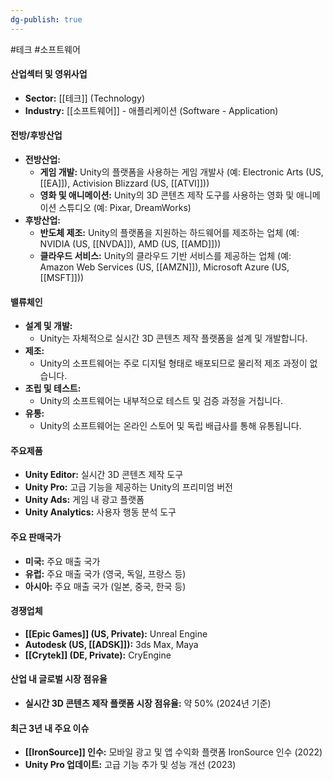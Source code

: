 ```yaml
---
dg-publish: true
---
```

#테크 #소프트웨어

#### 산업섹터 및 영위사업

- **Sector:** [[테크]] (Technology)
- **Industry:** [[소프트웨어]] - 애플리케이션 (Software - Application)

#### 전방/후방산업

- **전방산업:**
    - **게임 개발:** Unity의 플랫폼을 사용하는 게임 개발사 (예: Electronic Arts (US, [[EA]]), Activision Blizzard (US, [[ATVI]]))
    - **영화 및 애니메이션:** Unity의 3D 콘텐츠 제작 도구를 사용하는 영화 및 애니메이션 스튜디오 (예: Pixar, DreamWorks)
- **후방산업:**
    - **반도체 제조:** Unity의 플랫폼을 지원하는 하드웨어를 제조하는 업체 (예: NVIDIA (US, [[NVDA]]), AMD (US, [[AMD]]))
    - **클라우드 서비스:** Unity의 클라우드 기반 서비스를 제공하는 업체 (예: Amazon Web Services (US, [[AMZN]]), Microsoft Azure (US, [[MSFT]]))

#### 밸류체인

- **설계 및 개발:**
    - Unity는 자체적으로 실시간 3D 콘텐츠 제작 플랫폼을 설계 및 개발합니다.
- **제조:**
    - Unity의 소프트웨어는 주로 디지털 형태로 배포되므로 물리적 제조 과정이 없습니다.
- **조립 및 테스트:**
    - Unity의 소프트웨어는 내부적으로 테스트 및 검증 과정을 거칩니다.
- **유통:**
    - Unity의 소프트웨어는 온라인 스토어 및 독립 배급사를 통해 유통됩니다.

#### 주요제품

- **Unity Editor:** 실시간 3D 콘텐츠 제작 도구
- **Unity Pro:** 고급 기능을 제공하는 Unity의 프리미엄 버전
- **Unity Ads:** 게임 내 광고 플랫폼
- **Unity Analytics:** 사용자 행동 분석 도구

#### 주요 판매국가

- **미국:** 주요 매출 국가
- **유럽:** 주요 매출 국가 (영국, 독일, 프랑스 등)
- **아시아:** 주요 매출 국가 (일본, 중국, 한국 등)

#### 경쟁업체

- **[[Epic Games]] (US, Private):** Unreal Engine
- **Autodesk (US, [[ADSK]]):** 3ds Max, Maya
- **[[Crytek]] (DE, Private):** CryEngine

#### 산업 내 글로벌 시장 점유율

- **실시간 3D 콘텐츠 제작 플랫폼 시장 점유율:** 약 50% (2024년 기준)

#### 최근 3년 내 주요 이슈

- **[[IronSource]] 인수:** 모바일 광고 및 앱 수익화 플랫폼 IronSource 인수 (2022)
- **Unity Pro 업데이트:** 고급 기능 추가 및 성능 개선 (2023)